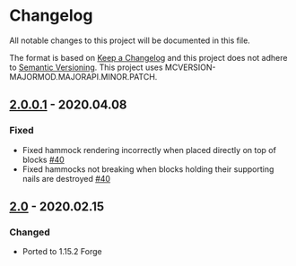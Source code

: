 # Changelog
All notable changes to this project will be documented in this file.

The format is based on [Keep a Changelog](http://keepachangelog.com/en/1.0.0/) and this project does not adhere to [Semantic Versioning](http://semver.org/spec/v2.0.0.html).
This project uses MCVERSION-MAJORMOD.MAJORAPI.MINOR.PATCH.

## [2.0.0.1](https://github.com/TheIllusiveC4/Comforts/compare/67557e6e464f5cc5ccd21cf3f012ab20ea053c20...master) - 2020.04.08
### Fixed
- Fixed hammock rendering incorrectly when placed directly on top of blocks [#40](https://github.com/TheIllusiveC4/Comforts/issues/40)
- Fixed hammocks not breaking when blocks holding their supporting nails are destroyed [#40](https://github.com/TheIllusiveC4/Comforts/issues/40)

## [2.0](https://github.com/TheIllusiveC4/Comforts/compare/1.14.x...67557e6e464f5cc5ccd21cf3f012ab20ea053c20) - 2020.02.15
### Changed
- Ported to 1.15.2 Forge